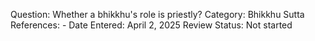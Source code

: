 Question: Whether a bhikkhu's role is priestly?
Category: Bhikkhu
Sutta References: -
Date Entered: April 2, 2025
Review Status: Not started